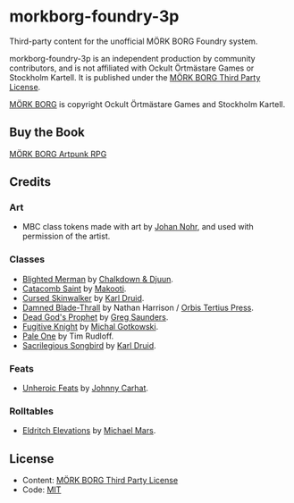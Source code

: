 # morkborg-foundry-3p

Third-party content for the unofficial MÖRK BORG Foundry system.

morkborg-foundry-3p is an independent production by community contributors, and is not affiliated with Ockult Örtmästare Games or Stockholm Kartell. It is published under the [MÖRK BORG Third Party License](https://morkborg.com/license/).

[MÖRK BORG](https://www.morkborg.com) is copyright Ockult Örtmästare Games and Stockholm Kartell.

## Buy the Book
[MÖRK BORG Artpunk RPG](https://frialigan.se/en/store/?product_id=4529866506377)

## Credits

### Art
  * MBC class tokens made with art by [Johan Nohr](https://twitter.com/JohanNohr), and used with permission of the artist.

### Classes
  * [Blighted Merman](https://chalkdown.itch.io/blighted-merman) by [Chalkdown & Djuun](https://chalkdown.itch.io/).
  * [Catacomb Saint](https://imcclung.itch.io/catacomb-saint) by [Makooti](https://imcclung.itch.io/).
  * [Cursed Skinwalker](https://makedatanotlore.itch.io/cursed-skinwalker) by [Karl Druid](https://makedatanotlore.itch.io/). 
  * [Damned Blade-Thrall](https://nthdegree.itch.io/damned-blade-thrall-a-class-for-mork-borg) by Nathan Harrison / [Orbis Tertius Press](https://orbis-tertius.org/).
  * [Dead God's Prophet](https://drive.google.com/file/d/1NlxdeWP5p--1jw_4pueDO0rAy721mMJ_/view) by [Greg Saunders](https://firerubydesigns.co.uk/home?i=1).
  * [Fugitive Knight](https://neonon.itch.io/mork-borg-fugitive-knight) by [Michal Gotkowski](https://neonon.itch.io/).
  * [Pale One](https://drive.google.com/file/d/1QKI25D3spENoQb0CnB4I3uMPgCBrusDx/view) by Tim Rudloff.
  * [Sacrilegious Songbird](https://makedatanotlore.itch.io/sacrilegious-songbird) by [Karl Druid](https://makedatanotlore.itch.io/).

### Feats
  * [Unheroic Feats](https://drive.google.com/file/d/1A4dl3yRXt19Am0ZV5tPyqjfnkJR0R5f8/view) by [Johnny Carhat](https://metalskull-games.itch.io/).

### Rolltables
  * [Eldritch Elevations](https://www.drivethrurpg.com/product/342353/Eldritch-Elevations-A-Table-for-Mork-Borg) by [Michael Mars](https://www.drivethrurpg.com/browse/pub/18364/Michael-Mars).

## License
  * Content: [MÖRK BORG Third Party License](https://morkborg.com/license/)
  * Code: [MIT](https://en.wikipedia.org/wiki/MIT_License)
